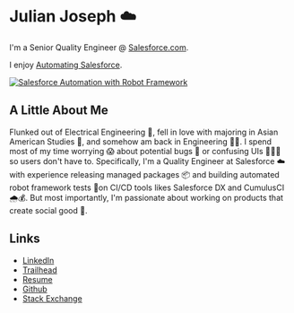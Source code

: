 # Julian Joseph ☁️

I'm a Senior Quality Engineer @ [Salesforce.com](Salesforce.com).

I enjoy [Automating Salesforce](https://www.youtube.com/watch?v=B03PY9RUUqw).

[![Salesforce Automation with Robot Framework](https://i.imgur.com/nfM4IFp.jpg)](https://www.youtube.com/watch?v=B03PY9RUUqw)

## A Little About Me

Flunked out of Electrical Engineering 🤭, fell in love with majoring in Asian American Studies 💜, and somehow am back in Engineering ✊🏽. I spend most of my time worrying 😱 about potential bugs 🐛 or confusing UIs 🤦🏾‍♂️ so users don't have to. Specifically, I'm a Quality Engineer at Salesforce ☁️ with experience releasing managed packages 📦 and building automated robot framework tests 🤖on CI/CD tools likes Salesforce DX and CumulusCI 🌧💰. But most importantly, I'm passionate about working on products that create social good 🌈.

## Links

- [LinkedIn](https://www.linkedin.com/in/juliandjoseph/)
- [Trailhead](https://trailblazer.me/id/julianjoseph)
- [Resume](http://bit.ly/julian2021resume)
- [Github](https://github.com/Julian88Tex)
- [Stack Exchange](https://salesforce.stackexchange.com/users/30066/julian-joseph)
